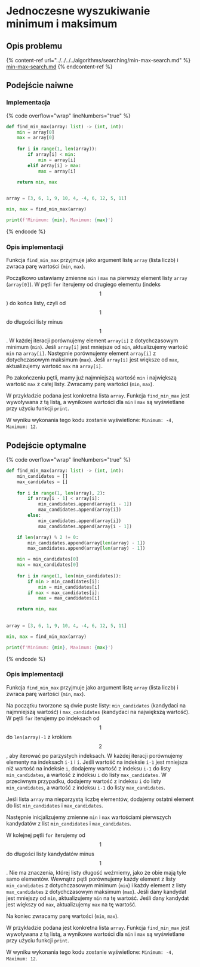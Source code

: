 # Jednoczesne wyszukiwanie minimum i maksimum

## Opis problemu

{% content-ref url="../../../../algorithms/searching/min-max-search.md" %}
[min-max-search.md](../../../../algorithms/searching/min-max-search.md)
{% endcontent-ref %}

## Podejście naiwne

### Implementacja

{% code overflow="wrap" lineNumbers="true" %}
```python
def find_min_max(array: list) -> (int, int):
    min = array[0]
    max = array[0]
    
    for i in range(1, len(array)):
        if array[i] < min:
            min = array[i]
        elif array[i] > max:
            max = array[i]

    return min, max
    

array = [3, 6, 1, 9, 10, 4, -4, 6, 12, 5, 11]

min, max = find_min_max(array)

print(f'Minimum: {min}, Maximum: {max}')
```
{% endcode %}

### Opis implementacji

Funkcja `find_min_max` przyjmuje jako argument listę `array` (lista liczb) i zwraca parę wartości (`min`, `max`).

Początkowo ustawiamy zmienne `min` i `max` na pierwszy element listy `array` (`array[0]`). W pętli `for` iterujemy od drugiego elementu (indeks $$1$$) do końca listy, czyli od $$1$$ do długości listy minus $$1$$. W każdej iteracji porównujemy element `array[i]` z dotychczasowym minimum (`min`). Jeśli `array[i]` jest mniejsze od `min`, aktualizujemy wartość `min` na `array[i]`. Następnie porównujemy element `array[i]` z dotychczasowym maksimum (`max`). Jeśli `array[i]` jest większe od `max`, aktualizujemy wartość `max` na `array[i]`.

Po zakończeniu pętli, mamy już najmniejszą wartość `min` i największą wartość `max` z całej listy. Zwracamy parę wartości (`min`, `max`).

W przykładzie podana jest konkretna lista `array`. Funkcja `find_min_max` jest wywoływana z tą listą, a wynikowe wartości dla `min` i `max` są wyświetlane przy użyciu funkcji `print`.

W wyniku wykonania tego kodu zostanie wyświetlone: `Minimum: -4, Maximum: 12`.

## Podejście optymalne

{% code overflow="wrap" lineNumbers="true" %}
```python
def find_min_max(array: list) -> (int, int):
    min_candidates = []
    max_candidates = []
    
    for i in range(1, len(array), 2):
        if array[i - 1] < array[i]:
            min_candidates.append(array[i - 1])
            max_candidates.append(array[i])
        else:
            min_candidates.append(array[i])
            max_candidates.append(array[i - 1])

    if len(array) % 2 != 0:
        min_candidates.append(array[len(array) - 1])
        max_candidates.append(array[len(array) - 1])

    min = min_candidates[0]
    max = max_candidates[0]
    
    for i in range(1, len(min_candidates)):
        if min > min_candidates[i]:
            min = min_candidates[i]
        if max < max_candidates[i]:
            max = max_candidates[i]

    return min, max
    
    
array = [3, 6, 1, 9, 10, 4, -4, 6, 12, 5, 11]

min, max = find_min_max(array)

print(f'Minimum: {min}, Maximum: {max}')
```
{% endcode %}

### Opis implementacji

Funkcja `find_min_max` przyjmuje jako argument listę `array` (lista liczb) i zwraca parę wartości (`min`, `max`).

Na początku tworzone są dwie puste listy: `min_candidates` (kandydaci na najmniejszą wartość) i `max_candidates` (kandydaci na największą wartość).
W pętli `for` iterujemy po indeksach od $$1$$ do `len(array)-1` z krokiem $$2$$, aby iterować po parzystych indeksach.
W każdej iteracji porównujemy elementy na indeksach `i-1` i `i`. Jeśli wartość na indeksie `i-1` jest mniejsza niż wartość na indeksie `i`, dodajemy wartość z indeksu `i-1` do listy `min_candidates`, a wartość z indeksu `i` do listy `max_candidates`. W przeciwnym przypadku, dodajemy wartość z indeksu `i` do listy `min_candidates`, a wartość z indeksu `i-1` do listy `max_candidates`.

Jeśli lista `array` ma nieparzystą liczbę elementów, dodajemy ostatni element do list `min_candidates` i `max_candidates`.

Następnie inicjalizujemy zmienne `min` i `max` wartościami pierwszych kandydatów z list `min_candidates` i `max_candidates`.

W kolejnej pętli `for` iterujemy od $$1$$ do długości listy kandydatów minus $$1$$. Nie ma znaczenia, której listy długość weźmiemy, jako że obie mają tyle samo elementów. Wewnątrz pętli porównujemy każdy element z listy `min_candidates` z dotychczasowym minimum (`min`) i każdy element z listy `max_candidates` z dotychczasowym maksimum (`max`). Jeśli dany kandydat jest mniejszy od `min`, aktualizujemy `min` na tę wartość. Jeśli dany kandydat jest większy od `max`, aktualizujemy `max` na tę wartość.

Na koniec zwracamy parę wartości (`min`, `max`).

W przykładzie podana jest konkretna lista `array`. Funkcja `find_min_max` jest wywoływana z tą listą, a wynikowe wartości dla `min` i `max` są wyświetlane przy użyciu funkcji `print`.

W wyniku wykonania tego kodu zostanie wyświetlone: `Minimum: -4, Maximum: 12`.

